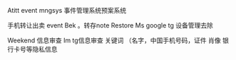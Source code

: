 Atitt event mngsys 事件管理系统预案系统

手机转让出卖 event
Bek   。转存note
Restore
Ms google tg 设备管理去除

Weekend 信息审查 
Im tg信息审查 关键词 （名字，中国手机号码，证件 肖像 银行卡号等隐私信息


